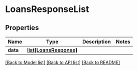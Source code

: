 # LoansResponseList

## Properties
Name | Type | Description | Notes
------------ | ------------- | ------------- | -------------
**data** | [**list[LoansResponse]**](LoansResponse.md) |  | 

[[Back to Model list]](../README.md#documentation-for-models) [[Back to API list]](../README.md#documentation-for-api-endpoints) [[Back to README]](../README.md)


